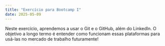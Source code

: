 ```yaml
---
title: "Exercício para Bootcamp I"
date: 2025-05-09
---
```

Neste exercício, aprendemos a usar o Git e o GitHub, além do LinkedIn.
O objetivo a longo termo é entender como funcionam essas plataformas para usá-las no mercado de trabalho futuramente!
